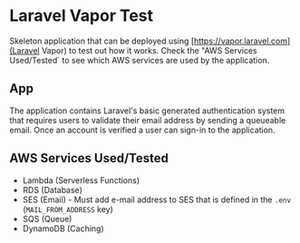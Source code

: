 # Laravel Vapor Test

Skeleton application that can be deployed using [https://vapor.laravel.com](Laravel Vapor) to test out how it works. Check the "AWS Services Used/Tested` to see which AWS services are used by the application.

## App

The application contains Laravel's basic generated authentication system that requires users to validate their email address by sending a queueable email. Once an account is verified a user can sign-in to the application.

## AWS Services Used/Tested

- Lambda (Serverless Functions)
- RDS (Database)
- SES (Email) - Must add e-mail address to SES that is defined in the `.env` (`MAIL_FROM_ADDRESS` key)
- SQS (Queue)
- DynamoDB (Caching)

